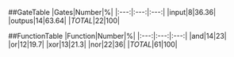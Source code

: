 ##GateTable
|Gates|Number|%|
|:---:|:---:|:---:|
|input|8|36.36|
|outpus|14|63.64|
|_TOTAL_|22|100|

##FunctionTable
|Function|Number|%|
|:---:|:---:|:---:|
|and|14|23|
|or|12|19.7|
|xor|13|21.3|
|nor|22|36|
|_TOTAL_|61|100|


